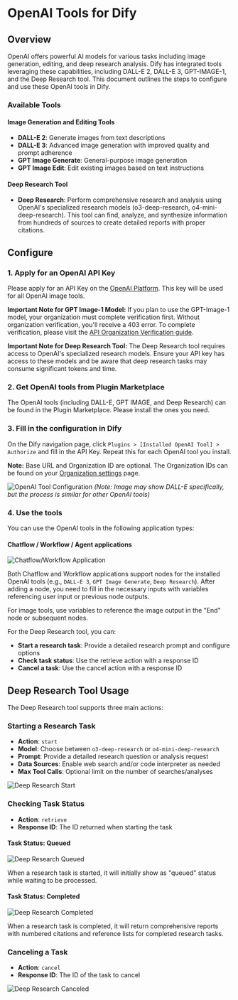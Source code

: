 # OpenAI Tools for Dify

## Overview

OpenAI offers powerful AI models for various tasks including image generation, editing, and deep research analysis. Dify has integrated tools leveraging these capabilities, including DALL-E 2, DALL-E 3, GPT-IMAGE-1, and the Deep Research tool. This document outlines the steps to configure and use these OpenAI tools in Dify.

### Available Tools

#### Image Generation and Editing Tools
- **DALL-E 2**: Generate images from text descriptions
- **DALL-E 3**: Advanced image generation with improved quality and prompt adherence
- **GPT Image Generate**: General-purpose image generation
- **GPT Image Edit**: Edit existing images based on text instructions

#### Deep Research Tool
- **Deep Research**: Perform comprehensive research and analysis using OpenAI's specialized research models (o3-deep-research, o4-mini-deep-research). This tool can find, analyze, and synthesize information from hundreds of sources to create detailed reports with proper citations.

## Configure

### 1. Apply for an OpenAI API Key

Please apply for an API Key on the [OpenAI Platform](https://platform.openai.com/). This key will be used for all OpenAI image tools.

**Important Note for GPT Image-1 Model:** If you plan to use the GPT-Image-1 model, your organization must complete verification first. Without organization verification, you'll receive a 403 error. To complete verification, please visit the [API Organization Verification guide](https://help.openai.com/en/articles/10910291-api-organization-verification).

**Important Note for Deep Research Tool:** The Deep Research tool requires access to OpenAI's specialized research models. Ensure your API key has access to these models and be aware that deep research tasks may consume significant tokens and time.

### 2. Get OpenAI tools from Plugin Marketplace

The OpenAI tools (including DALL-E, GPT IMAGE, and Deep Research) can be found in the Plugin Marketplace. Please install the ones you need.

### 3. Fill in the configuration in Dify

On the Dify navigation page, click `Plugins > [Installed OpenAI Tool] > Authorize` and fill in the API Key. Repeat this for each OpenAI tool you install.

**Note:** Base URL and Organization ID are optional. The Organization IDs can be found on your [Organization settings](https://platform.openai.com/settings/organization/general) page.

![OpenAI Tool Configuration](./_assets/openai_1.png) 
*(Note: Image may show DALL-E specifically, but the process is similar for other OpenAI tools)*

### 4. Use the tools

You can use the OpenAI tools in the following application types:

#### Chatflow / Workflow / Agent applications

![Chatflow/Workflow Application](./_assets/openai_2.png)

Both Chatflow and Workflow applications support nodes for the installed OpenAI tools (e.g., `DALL-E 3`, `GPT Image Generate`, `Deep Research`). After adding a node, you need to fill in the necessary inputs with variables referencing user input or previous node outputs. 

For image tools, use variables to reference the image output in the "End" node or subsequent nodes.

For the Deep Research tool, you can:
- **Start a research task**: Provide a detailed research prompt and configure options
- **Check task status**: Use the retrieve action with a response ID
- **Cancel a task**: Use the cancel action with a response ID

## Deep Research Tool Usage

The Deep Research tool supports three main actions:

### Starting a Research Task

- **Action**: `start`
- **Model**: Choose between `o3-deep-research` or `o4-mini-deep-research`
- **Prompt**: Provide a detailed research question or analysis request
- **Data Sources**: Enable web search and/or code interpreter as needed
- **Max Tool Calls**: Optional limit on the number of searches/analyses

![Deep Research Start](./_assets/openai_3.png)

### Checking Task Status
- **Action**: `retrieve`
- **Response ID**: The ID returned when starting the task

#### Task Status: Queued

![Deep Research Queued](./_assets/openai_4.png)

When a research task is started, it will initially show as "queued" status while waiting to be processed.

#### Task Status: Completed

![Deep Research Completed](./_assets/openai_5.png)

When a research task is completed, it will return comprehensive reports with numbered citations and reference lists for completed research tasks.

### Canceling a Task
- **Action**: `cancel`
- **Response ID**: The ID of the task to cancel

![Deep Research Canceled](./_assets/openai_6.png)


